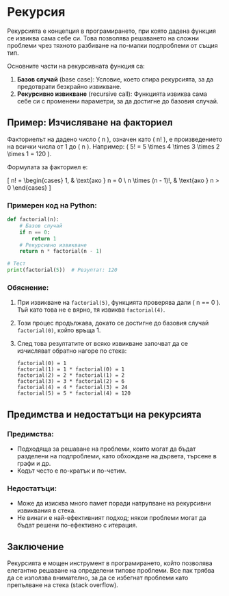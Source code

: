 # Рекурсия

Рекурсията е концепция в програмирането, при която дадена функция се извиква сама себе си.
Това позволява решаването на сложни проблеми чрез тяхното разбиване на по-малки подпроблеми от същия тип.

Основните части на рекурсивната функция са:

1. **Базов случай** (base case): Условие, което спира рекурсията, за да предотврати безкрайно извикване.
2. **Рекурсивно извикване** (recursive call): Функцията извиква сама себе си с променени параметри,
   за да достигне до базовия случай.

## Пример: Изчисляване на факториел

Факториелът на дадено число \( n \), означен като \( n! \), е произведението на всички числа от 1 до \( n \).
Например: \( 5! = 5 \times 4 \times 3 \times 2 \times 1 = 120 \).

Формулата за факториел е:

\[
n! =
\begin{cases}
1, & \text{ако } n = 0 \\
n \times (n - 1)!, & \text{ако } n > 0
\end{cases}
\]

### Примерен код на Python:

```python
def factorial(n):
    # Базов случай
    if n == 0:
        return 1
    # Рекурсивно извикване
    return n * factorial(n - 1)

# Тест
print(factorial(5))  # Резултат: 120
```

### Обяснение:

1. При извикване на `factorial(5)`, функцията проверява дали \( n == 0 \).
   Тъй като това не е вярно, тя извиква `factorial(4)`.
2. Този процес продължава, докато се достигне до базовия случай `factorial(0)`, който връща 1.
3. След това резултатите от всяко извикване започват да се изчисляват обратно нагоре по стека:

   ```
   factorial(0) = 1
   factorial(1) = 1 * factorial(0) = 1
   factorial(2) = 2 * factorial(1) = 2
   factorial(3) = 3 * factorial(2) = 6
   factorial(4) = 4 * factorial(3) = 24
   factorial(5) = 5 * factorial(4) = 120
   ```

## Предимства и недостатъци на рекурсията

### Предимства:

- Подходяща за решаване на проблеми, които могат да бъдат разделени на подпроблеми, като обхождане на дървета, търсене в графи и др.
- Кодът често е по-кратък и по-четим.

### Недостатъци:

- Може да изисква много памет поради натрупване на рекурсивни извиквания в стека.
- Не винаги е най-ефективният подход; някои проблеми могат да бъдат решени по-ефективно с итерация.

## Заключение

Рекурсията е мощен инструмент в програмирането, който позволява елегантно решаване на определени типове проблеми.
Все пак трябва да се използва внимателно, за да се избегнат проблеми като препълване на стека (stack overflow).
